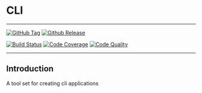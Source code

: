 # CLI #

---

[![GitHub Tag](https://img.shields.io/github/tag/LuxAtrumStudio/cli.svg)](https://github.com/LuxAtrumStudio/cli)
[![Github Release](https://img.shields.io/github/downloads/LuxAtrumStudio/cli/latest/total.svg)](https://github.com/LuxAtrumStudio/cli)

[![Build Status](https://img.shields.io/travis/LuxAtrumStudio/cli/parser.svg)](https://travis-ci.org/LuxAtrumStudio/cli)
[![Code Coverage](https://img.shields.io/codecov/c/github/LuxAtrumStudio/cli/parser.svg)](https://codecov.io/gh/LuxAtrumStudio/cli)
[![Code Quality](https://img.shields.io/codacy/grade/7d61e50c1bf64718af41de3e04d6dff9.svg)](https://www.codacy.com/app/LuxAtrumStudio.cli)

---

## Introduction ##

A tool set for creating cli applications

